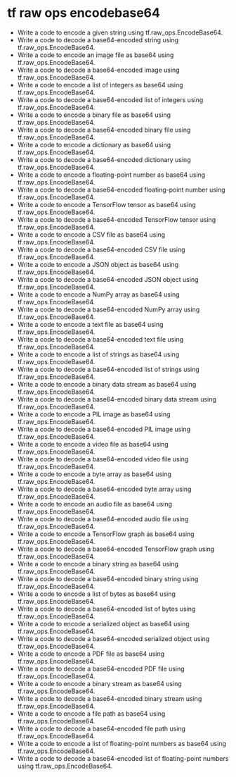 # tf raw ops encodebase64

- Write a code to encode a given string using tf.raw_ops.EncodeBase64.
- Write a code to decode a base64-encoded string using tf.raw_ops.EncodeBase64.
- Write a code to encode an image file as base64 using tf.raw_ops.EncodeBase64.
- Write a code to decode a base64-encoded image using tf.raw_ops.EncodeBase64.
- Write a code to encode a list of integers as base64 using tf.raw_ops.EncodeBase64.
- Write a code to decode a base64-encoded list of integers using tf.raw_ops.EncodeBase64.
- Write a code to encode a binary file as base64 using tf.raw_ops.EncodeBase64.
- Write a code to decode a base64-encoded binary file using tf.raw_ops.EncodeBase64.
- Write a code to encode a dictionary as base64 using tf.raw_ops.EncodeBase64.
- Write a code to decode a base64-encoded dictionary using tf.raw_ops.EncodeBase64.
- Write a code to encode a floating-point number as base64 using tf.raw_ops.EncodeBase64.
- Write a code to decode a base64-encoded floating-point number using tf.raw_ops.EncodeBase64.
- Write a code to encode a TensorFlow tensor as base64 using tf.raw_ops.EncodeBase64.
- Write a code to decode a base64-encoded TensorFlow tensor using tf.raw_ops.EncodeBase64.
- Write a code to encode a CSV file as base64 using tf.raw_ops.EncodeBase64.
- Write a code to decode a base64-encoded CSV file using tf.raw_ops.EncodeBase64.
- Write a code to encode a JSON object as base64 using tf.raw_ops.EncodeBase64.
- Write a code to decode a base64-encoded JSON object using tf.raw_ops.EncodeBase64.
- Write a code to encode a NumPy array as base64 using tf.raw_ops.EncodeBase64.
- Write a code to decode a base64-encoded NumPy array using tf.raw_ops.EncodeBase64.
- Write a code to encode a text file as base64 using tf.raw_ops.EncodeBase64.
- Write a code to decode a base64-encoded text file using tf.raw_ops.EncodeBase64.
- Write a code to encode a list of strings as base64 using tf.raw_ops.EncodeBase64.
- Write a code to decode a base64-encoded list of strings using tf.raw_ops.EncodeBase64.
- Write a code to encode a binary data stream as base64 using tf.raw_ops.EncodeBase64.
- Write a code to decode a base64-encoded binary data stream using tf.raw_ops.EncodeBase64.
- Write a code to encode a PIL image as base64 using tf.raw_ops.EncodeBase64.
- Write a code to decode a base64-encoded PIL image using tf.raw_ops.EncodeBase64.
- Write a code to encode a video file as base64 using tf.raw_ops.EncodeBase64.
- Write a code to decode a base64-encoded video file using tf.raw_ops.EncodeBase64.
- Write a code to encode a byte array as base64 using tf.raw_ops.EncodeBase64.
- Write a code to decode a base64-encoded byte array using tf.raw_ops.EncodeBase64.
- Write a code to encode an audio file as base64 using tf.raw_ops.EncodeBase64.
- Write a code to decode a base64-encoded audio file using tf.raw_ops.EncodeBase64.
- Write a code to encode a TensorFlow graph as base64 using tf.raw_ops.EncodeBase64.
- Write a code to decode a base64-encoded TensorFlow graph using tf.raw_ops.EncodeBase64.
- Write a code to encode a binary string as base64 using tf.raw_ops.EncodeBase64.
- Write a code to decode a base64-encoded binary string using tf.raw_ops.EncodeBase64.
- Write a code to encode a list of bytes as base64 using tf.raw_ops.EncodeBase64.
- Write a code to decode a base64-encoded list of bytes using tf.raw_ops.EncodeBase64.
- Write a code to encode a serialized object as base64 using tf.raw_ops.EncodeBase64.
- Write a code to decode a base64-encoded serialized object using tf.raw_ops.EncodeBase64.
- Write a code to encode a PDF file as base64 using tf.raw_ops.EncodeBase64.
- Write a code to decode a base64-encoded PDF file using tf.raw_ops.EncodeBase64.
- Write a code to encode a binary stream as base64 using tf.raw_ops.EncodeBase64.
- Write a code to decode a base64-encoded binary stream using tf.raw_ops.EncodeBase64.
- Write a code to encode a file path as base64 using tf.raw_ops.EncodeBase64.
- Write a code to decode a base64-encoded file path using tf.raw_ops.EncodeBase64.
- Write a code to encode a list of floating-point numbers as base64 using tf.raw_ops.EncodeBase64.
- Write a code to decode a base64-encoded list of floating-point numbers using tf.raw_ops.EncodeBase64.